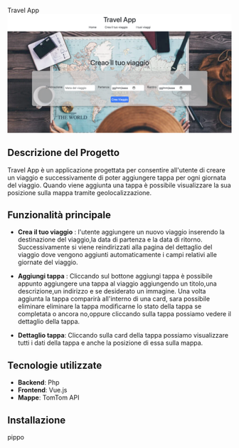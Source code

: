  Travel App
![Questo è il testo dell'alt](public/app-screen.png "Questo è un title")

## Descrizione del Progetto
Travel App è un applicazione progettata per consentire all'utente di creare un viaggio e successivamente di poter aggiungere tappa per ogni giornata del viaggio. Quando viene aggiunta una tappa è possibile visualizzare la sua posizione sulla mappa tramite geolocalizzazione.

## Funzionalità principale
- __Crea il tuo viaggio__ : l'utente aggiungere un nuovo viaggio inserendo la destinazione del viaggio,la data di partenza e la data di ritorno.
Successivamente si viene reindirizzati alla pagina del dettaglio del viaggio dove vengono aggiunti automaticamente i campi relativi alle giornate del viaggio.

- __Aggiungi tappa__ : Cliccando sul bottone aggiungi tappa è possibile appunto aggiungere una tappa al viaggio aggiungendo un titolo,una descrizione,un indirizzo e se desiderato un immagine.
Una volta aggiunta la tappa comparirà all'interno di una card, sara possibile eliminare eliminare la tappa modificarne lo stato della tappa se completata o ancora no,oppure cliccando sulla tappa possiamo vedere il dettaglio della tappa.

- __Dettaglio tappa__: Cliccando sulla card della tappa possiamo visualizzare tutti i dati della tappa e anche la posizione di essa sulla mappa.

## Tecnologie utilizzate
- __Backend__: Php
- __Frontend__: Vue.js
- __Mappe__: TomTom API

## Installazione
pippo